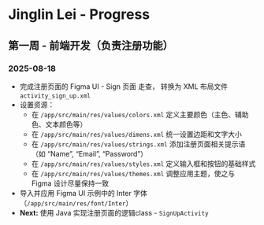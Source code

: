 # Jinglin Lei - Progress
## 第一周 - 前端开发（负责注册功能）
### 2025-08-18
- 完成注册页面的 Figma UI - Sign 页面 走查， 转换为 XML 布局文件 `activity_sign_up.xml`
- 设置资源：
    - 在 `/app/src/main/res/values/colors.xml` 定义主要颜色（主色、辅助色、文本颜色等）
    - 在 `/app/src/main/res/values/dimens.xml` 统一设置边距和文字大小
    - 在 `/app/src/main/res/values/strings.xml` 添加注册页面相关提示语（如 “Name”, “Email”, “Password”）
    - 在 `/app/src/main/res/values/styles.xml` 定义输入框和按钮的基础样式
    - 在 `/app/src/main/res/values/themes.xml` 调整应用主题，使之与 Figma 设计尽量保持一致
- 导入并应用 Figma UI 示例中的 Inter 字体（`/app/src/main/res/font/Inter`）
- **Next:** 使用 Java 实现注册页面的逻辑class -  `SignUpActivity` 
